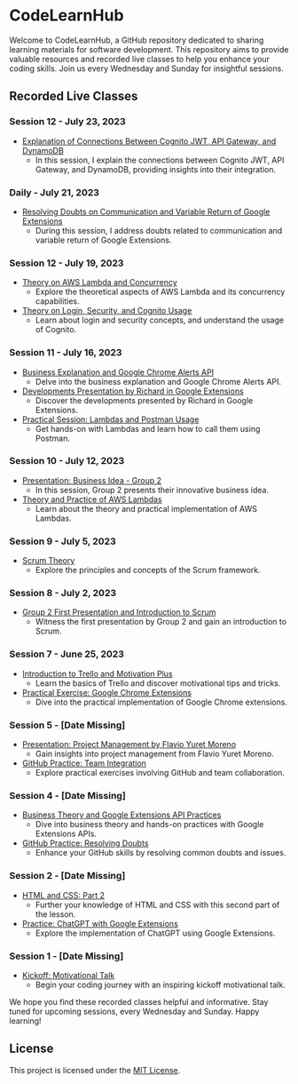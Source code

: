 # CodeLearnHub

Welcome to CodeLearnHub, a GitHub repository dedicated to sharing learning materials for software development. This repository aims to provide valuable resources and recorded live classes to help you enhance your coding skills. Join us every Wednesday and Sunday for insightful sessions.

## Recorded Live Classes

### Session 12 - July 23, 2023
- [Explanation of Connections Between Cognito JWT, API Gateway, and DynamoDB](https://1drv.ms/v/s!AmnKKw2FXC6Ua7KMkABxz7rp8n0?e=ea8NC7)
   - In this session, I explain the connections between Cognito JWT, API Gateway, and DynamoDB, providing insights into their integration.

### Daily - July 21, 2023
- [Resolving Doubts on Communication and Variable Return of Google Extensions](https://1drv.ms/v/s!AmnKKw2FXC6UarEmLLNuwF5JNm4?e=dU8jYo)
   - During this session, I address doubts related to communication and variable return of Google Extensions.


### Session 12 - July 19, 2023
- [Theory on AWS Lambda and Concurrency](https://1drv.ms/v/s!AtU9TuJ-bPvUgQXagRUk3pDqPRjC?e=2ZCTDU)
   - Explore the theoretical aspects of AWS Lambda and its concurrency capabilities.
- [Theory on Login, Security, and Cognito Usage](https://1drv.ms/v/s!AtU9TuJ-bPvUgQZbBbAT1IFxy2Cw?e=OTo6uf)
   - Learn about login and security concepts, and understand the usage of Cognito.

### Session 11 - July 16, 2023
- [Business Explanation and Google Chrome Alerts API](https://1drv.ms/v/s!AtU9TuJ-bPvUgQPq5D_YzC8j4Vi2?e=gMsNIT)
   - Delve into the business explanation and Google Chrome Alerts API.
- [Developments Presentation by Richard in Google Extensions](https://1drv.ms/v/s!AtU9TuJ-bPvUgQIpKu-6lGpLJxig?e=XNzeGO)
   - Discover the developments presented by Richard in Google Extensions.
- [Practical Session: Lambdas and Postman Usage](https://1drv.ms/v/s!AtU9TuJ-bPvUgQQYelzi7kxWVbjY?e=ZlwgAb)
   - Get hands-on with Lambdas and learn how to call them using Postman.


### Session 10 - July 12, 2023
- [Presentation: Business Idea - Group 2](https://1drv.ms/v/s!AoU3cjlpRkzEgyXEJyuDnFKEfJMc?e=s2uOyR)
   - In this session, Group 2 presents their innovative business idea.
- [Theory and Practice of AWS Lambdas](https://1drv.ms/v/s!AoU3cjlpRkzEgyb-BFzEvwaJ470i?e=bxhtqi)
   - Learn about the theory and practical implementation of AWS Lambdas.

### Session 9 - July 5, 2023
- [Scrum Theory](https://1drv.ms/v/s!AoU3cjlpRkzEgyRKrOX3iV2K0Psl?e=1BetBo)
   - Explore the principles and concepts of the Scrum framework.

### Session 8 - July 2, 2023
- [Group 2 First Presentation and Introduction to Scrum](https://1drv.ms/v/s!AoU3cjlpRkzEgx9PMwiR4HI5o3Yh?e=Xxwrhd)
   - Witness the first presentation by Group 2 and gain an introduction to Scrum.

### Session 7 - June 25, 2023
- [Introduction to Trello and Motivation Plus](https://1drv.ms/v/s!AoU3cjlpRkzEgxlHZ5Qq8VHOz3z-?e=4fWyLn)
   - Learn the basics of Trello and discover motivational tips and tricks.
- [Practical Exercise: Google Chrome Extensions](https://1drv.ms/v/s!AoU3cjlpRkzEgx7X2F4Euh1Tazyo?e=cwOSTk)
   - Dive into the practical implementation of Google Chrome extensions.

### Session 5 - [Date Missing]
- [Presentation: Project Management by Flavio Yuret Moreno](https://1drv.ms/v/s!AoU3cjlpRkzEgxg5m9nV2ZlTYi64?e=tgABnG)
   - Gain insights into project management from Flavio Yuret Moreno.
- [GitHub Practice: Team Integration](https://1drv.ms/v/s!AoU3cjlpRkzEgx12RUtJ6eOv-pVN?e=QM01k2)
   - Explore practical exercises involving GitHub and team collaboration.

### Session 4 - [Date Missing]
- [Business Theory and Google Extensions API Practices](https://1drv.ms/v/s!AoU3cjlpRkzEghYGklU2T5ZkH3In?e=aO8PFy)
   - Dive into business theory and hands-on practices with Google Extensions APIs.
- [GitHub Practice: Resolving Doubts](https://1drv.ms/v/s!AoU3cjlpRkzEgUKFvbUOggPDfHSr?e=ziIdFS)
   - Enhance your GitHub skills by resolving common doubts and issues.

### Session 2 - [Date Missing]
- [HTML and CSS: Part 2](https://1drv.ms/v/s!AoU3cjlpRkzEcvpaC6KTnNwQT88?e=sScoPJ)
   - Further your knowledge of HTML and CSS with this second part of the lesson.
- [Practice: ChatGPT with Google Extensions](https://1drv.ms/v/s!AoU3cjlpRkzEcDzPGfEjTTkPevg?e=z3pezX)
   - Explore the implementation of ChatGPT using Google Extensions.

### Session 1 - [Date Missing]
- [Kickoff: Motivational Talk](https://1drv.ms/v/s!AoU3cjlpRkzEc4kwzfRRThWCCHo?e=3loadn)
   - Begin your coding journey with an inspiring kickoff motivational talk.

We hope you find these recorded classes helpful and informative. Stay tuned for upcoming sessions, every Wednesday and Sunday. Happy learning!

## License

This project is licensed under the [MIT License](LICENSE).
